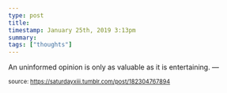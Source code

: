 ```yaml
---
type: post
title: 
timestamp: January 25th, 2019 3:13pm
summary: 
tags: ["thoughts"]
---
```

An uninformed opinion is only as valuable as it is entertaining.                    &mdash; 
                
                
                
                
                                
<small>source: https://saturdayxiii.tumblr.com/post/182304767894</small>